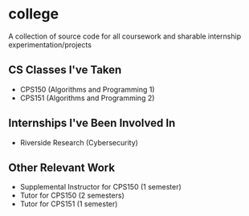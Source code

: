 # college

A collection of source code for all coursework and sharable internship experimentation/projects

## CS Classes I've Taken

- CPS150 (Algorithms and Programming 1)
- CPS151 (Algorithms and Programming 2)

## Internships I've Been Involved In

- Riverside Research (Cybersecurity)

## Other Relevant Work

- Supplemental Instructor for CPS150 (1 semester)
- Tutor for CPS150 (2 semesters)
- Tutor for CPS151 (1 semester)
